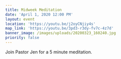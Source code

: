 ```yaml
---
title: Midweek Meditation
date: 'April 1, 2020 12:00 PM'
layout: event
location: 'https://youtu.be/j2oyCNjiy4s'
map_link: 'https://youtu.be/3pd3-r3dy-fv7c-4z7d'
banner_image: /images/uploads/20200323_160240.jpg
priority: false
---
```

Join Pastor Jen for a 5 minute meditation.